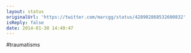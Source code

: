 ```yaml
---
layout: status
originalUrl: 'https://twitter.com/marcgg/status/428902868532600832'
isReply: false
date: 2014-01-30 14:49:47
---
```


#traumatisms
